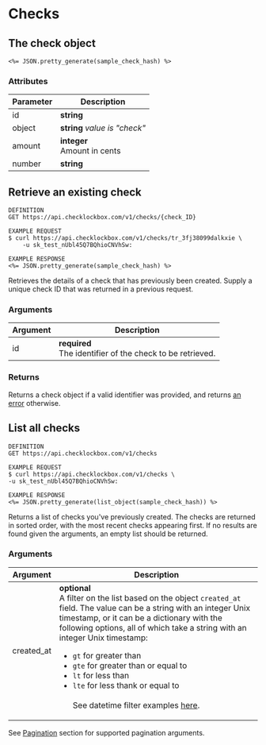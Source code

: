 # Checks

## The check object

```shell
<%= JSON.pretty_generate(sample_check_hash) %>
```

### Attributes

Parameter | Description
--------- | -----------
id | **string**
object | **string** *value is "check"*
amount | **integer**<br>Amount in cents
number | **string**

## Retrieve an existing check

```shell
DEFINITION
GET https://api.checklockbox.com/v1/checks/{check_ID}

EXAMPLE REQUEST
$ curl https://api.checklockbox.com/v1/checks/tr_3fj38099dalkxie \
    -u sk_test_nUbl45Q7BQhioCNVhSw:

EXAMPLE RESPONSE
<%= JSON.pretty_generate(sample_check_hash) %>
```

Retrieves the details of a check that has previously been created. Supply a unique check ID that was returned in a previous request.

### Arguments

Argument | Description
--------- | -----------
id | **required**<br>The identifier of the check to be retrieved.

### Returns

Returns a check object if a valid identifier was provided, and returns [an error](#errors) otherwise.

## List all checks

```shell
DEFINITION
GET https://api.checklockbox.com/v1/checks

EXAMPLE REQUEST
$ curl https://api.checklockbox.com/v1/checks \
-u sk_test_nUbl45Q7BQhioCNVhSw:

EXAMPLE RESPONSE
<%= JSON.pretty_generate(list_object(sample_check_hash)) %>
```

Returns a list of checks you've previously created. The checks are returned in sorted order, with the most recent checks appearing first.  If no results are found given the arguments, an empty list should be returned.

### Arguments

Argument | Description
--------- | -----------
created_at | **optional**<br>A filter on the list based on the object `created_at` field. The value can be a string with an integer Unix timestamp, or it can be a dictionary with the following options, all of which take a string with an integer Unix timestamp:<ul><li>`gt` for greater than</li><li>`gte` for greater than or equal to</li><li>`lt` for less than</li><li>`lte` for less thank or equal to</li><br>See datetime filter examples [here](#filter-by-created_at).

See [Pagination](#pagination) section for supported pagination arguments.